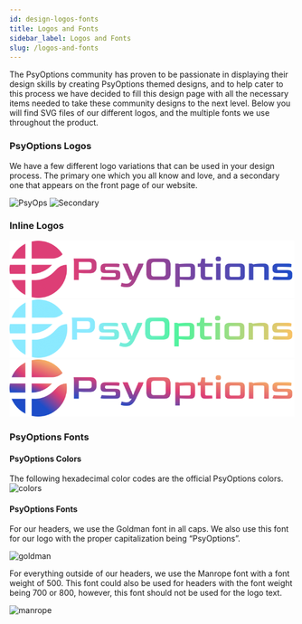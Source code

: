 ```yaml
---
id: design-logos-fonts
title: Logos and Fonts
sidebar_label: Logos and Fonts
slug: /logos-and-fonts
---
```


The PsyOptions community has proven to be passionate in displaying their design skills by creating PsyOptions themed designs, and to help cater to this process we have decided to fill this design page with all the necessary items needed to take these community designs to the next level. Below you will find SVG files of our different logos, and the multiple fonts we use throughout the product.

### PsyOptions Logos
We have a few different logo variations that can be used in your design process. The primary one which you all know and love, and a secondary one that appears on the front page of our website.

![PsyOps](/img/PsyOps.svg) ![Secondary](/img/Secondary.svg)

### Inline Logos
![Inline1](/img/PsyOptionsBanner1.png)
![Inline2](/img/PsyOptionsBanner2.png)
![Inline3](/img/PsyOptionsBanner3.png)

### PsyOptions Fonts

#### PsyOptions Colors
The following hexadecimal color codes are the official PsyOptions colors.
![colors](/img/designers/PsyOptionsColors.png)

#### PsyOptions Fonts

For our headers, we use the Goldman font in all caps. We also use this font for our logo with the proper capitalization being “PsyOptions”. 

![goldman](/img/designers/goldman.png)

For everything outside of our headers, we use the Manrope font with a font weight of 500. This font could also be used for headers with the font weight being 700 or 800, however, this font should not be used for the logo text. 

![manrope](/img/designers/manrope.png)
